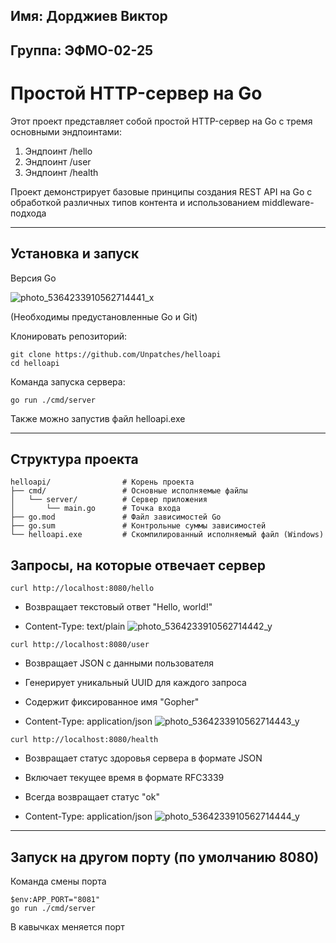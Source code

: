 ## Имя: Дорджиев Виктор
## Группа: ЭФМО-02-25
# Простой HTTP-сервер на Go

Этот проект представляет собой простой HTTP-сервер на Go с тремя основными эндпоинтами:
1. Эндпоинт /hello
2. Эндпоинт /user
3. Эндпоинт /health

Проект демонстрирует базовые принципы создания REST API на Go с обработкой различных типов контента и использованием middleware-подхода

---

## Установка и запуск
Версия Go

![photo_5364233910562714441_x](https://github.com/user-attachments/assets/b41e11b4-0d56-436b-82e6-4ce3c5e6027b)

(Необходимы предустановленные Go и Git)

Клонировать репозиторий:

```
git clone https://github.com/Unpatches/helloapi
cd helloapi
```

Команда запуска сервера:

```
go run ./cmd/server
```

Также можно запустив файл helloapi.exe

------

## Структура проекта

```plaintext
helloapi/                # Корень проекта
├── cmd/                 # Основные исполняемые файлы
│   └── server/          # Сервер приложения
│       └── main.go      # Точка входа
├── go.mod               # Файл зависимостей Go
├── go.sum               # Контрольные суммы зависимостей
└── helloapi.exe         # Скомпилированный исполняемый файл (Windows)
```

## Запросы, на которые отвечает сервер

```
curl http://localhost:8080/hello
```
- Возвращает текстовый ответ "Hello, world!"

- Content-Type: text/plain
![photo_5364233910562714442_y](https://github.com/user-attachments/assets/b2b28eaf-19b8-46f1-9e23-fbe171f95e8b)

```
curl http://localhost:8080/user
```
- Возвращает JSON с данными пользователя

- Генерирует уникальный UUID для каждого запроса

- Содержит фиксированное имя "Gopher"

- Content-Type: application/json
![photo_5364233910562714443_y](https://github.com/user-attachments/assets/1331ef14-21dd-4316-8d9a-84165a19c7c3)

```
curl http://localhost:8080/health
```
- Возвращает статус здоровья сервера в формате JSON

- Включает текущее время в формате RFC3339

- Всегда возвращает статус "ok"

- Content-Type: application/json
![photo_5364233910562714444_y](https://github.com/user-attachments/assets/36cc0a1e-d0e4-4a2c-9c1a-30261e141470)

------

## Запуск на другом порту (по умолчанию 8080)
Команда смены порта
```
$env:APP_PORT="8081"
go run ./cmd/server
```
В кавычках меняется порт
